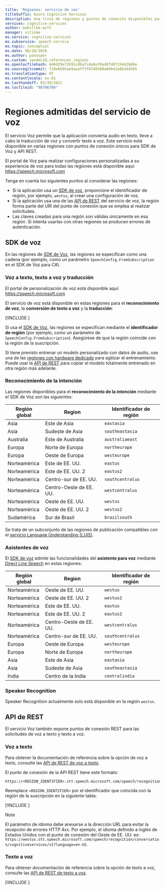 ```yaml
---
title: 'Regiones: servicio de voz'
titleSuffix: Azure Cognitive Services
description: Una lista de regiones y puntos de conexión disponibles para el servicio de voz, como la conversión de voz a texto, la conversión de texto a voz y la traducción de voz.
services: cognitive-services
author: mahilleb-msft
manager: nitinme
ms.service: cognitive-services
ms.subservice: speech-service
ms.topic: conceptual
ms.date: 08/20/2020
ms.author: panosper
ms.custom: seodec18,references_regions
ms.openlocfilehash: 646d29e72b91cd6afcde8e70ad8fd8715442b88e
ms.sourcegitcommit: f28ebb95ae9aaaff3f87d8388a09b41e0b3445b5
ms.translationtype: HT
ms.contentlocale: es-ES
ms.lasthandoff: 03/30/2021
ms.locfileid: "98786798"
---
```

# <a name="speech-service-supported-regions"></a>Regiones admitidas del servicio de voz

El servicio Voz permite que la aplicación convierta audio en texto, lleve a cabo la traducción de voz y convertir texto a voz. Este servicio está disponible en varias regiones con puntos de conexión únicos para SDK de Voz y API REST.

El portal de Voz para realizar configuraciones personalizadas a su experiencia de voz para todas las regiones está disponible aquí: https://speech.microsoft.com

Tenga en cuenta los siguientes puntos al considerar las regiones:

* Si la aplicación usa un [SDK de voz](speech-sdk.md), proporcione el identificador de región, por ejemplo, `westus`, al crear una configuración de voz.
* Si la aplicación usa una de las [API de REST](./overview.md#reference-docs) del servicio de voz, la región forma parte del URI del punto de conexión que se emplea al realizar solicitudes.
* Las claves creadas para una región son válidas únicamente en esa región. Si intenta usarlas con otras regiones se producen errores de autenticación.

## <a name="speech-sdk"></a>SDK de voz

En las regiones de [SDK de Voz](speech-sdk.md), las regiones se especifican como una cadena (por ejemplo, como un parámetro `SpeechConfig.FromSubscription` en el SDK de Voz para C#).

### <a name="speech-to-text-text-to-speech-and-translation"></a>Voz a texto, texto a voz y traducción

El portal de personalización de voz está disponible aquí: https://speech.microsoft.com

El servicio de voz está disponible en estas regiones para el **reconocimiento de voz**, la **conversión de texto a voz** y la **traducción**:

[!INCLUDE [](../../../includes/cognitive-services-speech-service-region-identifier.md)]

Si usa el [SDK de Voz](speech-sdk.md), las regiones se especifican mediante el **identificador de región** (por ejemplo, como un parámetro de `SpeechConfig.FromSubscription`). Asegúrese de que la región coincide con la región de la suscripción.

Si tiene previsto entrenar un modelo personalizado con datos de audio, use una de las [regiones con hardware dedicado](custom-speech-overview.md#set-up-your-azure-account) para agilizar el entrenamiento. Puede usar la [API de REST](https://centralus.dev.cognitive.microsoft.com/docs/services/speech-to-text-api-v3-0/operations/CopyModelToSubscription) para copiar el modelo totalmente entrenado en otra región más adelante.

### <a name="intent-recognition"></a>Reconocimiento de la intención

Las regiones disponibles para el **reconocimiento de la intención** mediante el SDK de Voz son las siguientes:

| Región global | Region           | Identificador de región |
| ------------- | ---------------- | -------------------- |
| Asia          | Este de Asia        | `eastasia`           |
| Asia          | Sudeste de Asia   | `southeastasia`      |
| Australia     | Este de Australia   | `australiaeast`      |
| Europa        | Norte de Europa     | `northeurope`        |
| Europa        | Oeste de Europa      | `westeurope`         |
| Norteamérica | Este de EE. UU.          | `eastus`             |
| Norteamérica | Este de EE. UU. 2        | `eastus2`            |
| Norteamérica | Centro-sur de EE. UU. | `southcentralus`     |
| Norteamérica | Centro-Oeste de EE. UU.  | `westcentralus`      |
| Norteamérica | Oeste de EE. UU.          | `westus`             |
| Norteamérica | Oeste de EE. UU. 2        | `westus2`            |
| Sudamérica | Sur de Brasil     | `brazilsouth`        |

Se trata de un subconjunto de las regiones de publicación compatibles con el [servicio Language Understanding (LUIS)](../luis/luis-reference-regions.md).

### <a name="voice-assistants"></a>Asistentes de voz

El [SDK de voz](speech-sdk.md) admite las funcionalidades del **asistente para voz** mediante [Direct Line Speech](./direct-line-speech.md) en estas regiones:

| Región global | Region           | Identificador de región    |
| ------------- | ---------------- | -------------------- |
| Norteamérica | Oeste de EE. UU.          | `westus`             |
| Norteamérica | Oeste de EE. UU. 2        | `westus2`            |
| Norteamérica | Este de EE. UU.          | `eastus`             |
| Norteamérica | Este de EE. UU. 2        | `eastus2`            |
| Norteamérica | Centro-Oeste de EE. UU.  | `westcentralus`      |
| Norteamérica | Centro-sur de EE. UU. | `southcentralus`     |
| Europa        | Oeste de Europa      | `westeurope`         |
| Europa        | Norte de Europa     | `northeurope`        |
| Asia          | Este de Asia        | `eastasia`           |
| Asia          | Sudeste de Asia   | `southeastasia`      |
| India         | Centro de la India    | `centralindia`       |

### <a name="speaker-recognition"></a>Speaker Recognition

Speaker Recognition actualmente solo está disponible en la región `westus`.

## <a name="rest-apis"></a>API de REST

El servicio Voz también expone puntos de conexión REST para las solicitudes de voz a texto y texto a voz.

### <a name="speech-to-text"></a>Voz a texto

Para obtener la documentación de referencia sobre la opción de voz a texto, consulte las [API de REST de voz a texto](rest-speech-to-text.md).

El punto de conexión de la API REST tiene este formato:

```
https://<REGION_IDENTIFIER>.stt.speech.microsoft.com/speech/recognition/conversation/cognitiveservices/v1
```

Reemplace `<REGION_IDENTIFIER>` por el identificador que coincida con la región de la suscripción en la siguiente tabla:

[!INCLUDE [](../../../includes/cognitive-services-speech-service-region-identifier.md)]

> [!NOTE]
> El parámetro de idioma debe anexarse a la dirección URL para evitar la recepción de errores HTTP 4xx. Por ejemplo, el idioma definido a inglés de Estados Unidos con el punto de conexión del Oeste de EE. UU. es: `https://westus.stt.speech.microsoft.com/speech/recognition/conversation/cognitiveservices/v1?language=en-US`.

### <a name="text-to-speech"></a>Texto a voz

Para obtener documentación de referencia sobre la opción de texto a voz, consulte las [API de REST de texto a voz](rest-text-to-speech.md).

[!INCLUDE [](../../../includes/cognitive-services-speech-service-endpoints-text-to-speech.md)]